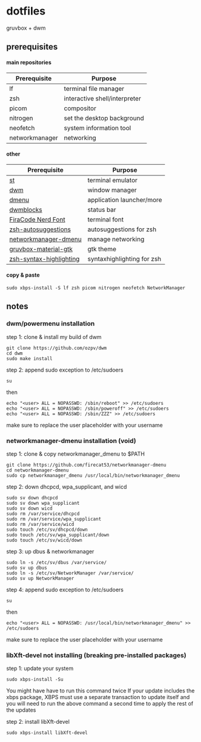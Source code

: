 # dotfiles
gruvbox + dwm

## prerequisites

#### main repositories

| **Prerequisite** | **Purpose** |
|------------------|-------------|
|lf|terminal file manager|
|zsh|interactive shell/interpreter|
|picom|compositor|
|nitrogen|set the desktop background|
|neofetch|system information tool|
|networkmanager|networking|

#### other
| **Prerequisite** | **Purpose** |
|------------------|-------------|
|[st](https://github.com/ozpv/st)|terminal emulator|
|[dwm](https://github.com/ozpv/dwm)|window manager|
|[dmenu](https://github.com/ozpv/dmenu)|application launcher/more|
|[dwmblocks](https://github.com/ozpv/dwmblocks)|status bar|
|[FiraCode Nerd Font](https://www.nerdfonts.com/font-downloads)|terminal font|
|[zsh-autosuggestions](https://github.com/zsh-users/zsh-autosuggestions)|autosuggestions for zsh|
|[networkmanager-dmenu](https://github.com/firecat53/networkmanager-dmenu)|manage networking|
|[gruvbox-material-gtk](https://github.com/TheGreatMcPain/gruvbox-material-gtk)|gtk theme|
|[zsh-syntax-highlighting](https://github.com/zsh-users/zsh-syntax-highlighting)|syntaxhighlighting for zsh|

#### copy & paste

```
sudo xbps-install -S lf zsh picom nitrogen neofetch NetworkManager
```

## notes

### dwm/powermenu installation

step 1: clone & install my build of dwm
```
git clone https://github.com/ozpv/dwm
cd dwm
sudo make install
```

step 2: append sudo exception to /etc/sudoers
```
su
```
then
```
echo "<user> ALL = NOPASSWD: /sbin/reboot" >> /etc/sudoers
echo "<user> ALL = NOPASSWD: /sbin/poweroff" >> /etc/sudoers
echo "<user> ALL = NOPASSWD: /sbin/ZZZ" >> /etc/sudoers
```
make sure to replace the user placeholder with your username

### networkmanager-dmenu installation (void)

step 1: clone & copy networkmanager_dmenu to $PATH
```
git clone https://github.com/firecat53/networkmanager-dmenu
cd networkmanager-dmenu
sudo cp networkmanager_dmenu /usr/local/bin/networkmanager_dmenu
```

step 2: down dhcpcd, wpa_supplicant, and wicd
```
sudo sv down dhcpcd
sudo sv down wpa_supplicant
sudo sv down wicd
sudo rm /var/service/dhcpcd
sudo rm /var/service/wpa_supplicant
sudo rm /var/service/wicd
sudo touch /etc/sv/dhcpcd/down
sudo touch /etc/sv/wpa_supplicant/down
sudo touch /etc/sv/wicd/down
```
step 3: up dbus & networkmanager
```
sudo ln -s /etc/sv/dbus /var/service/
sudo sv up dbus
sudo ln -s /etc/sv/NetworkManager /var/service/
sudo sv up NetworkManager
```

step 4: append sudo exception to /etc/sudoers
```
su
```
then
```
echo "<user> ALL = NOPASSWD: /usr/local/bin/networkmanager_dmenu" >> /etc/sudoers
```
make sure to replace the user placeholder with your username

### libXft-devel not installing (breaking pre-installed packages)

step 1: update your system
```
sudo xbps-install -Su
```
You might have have to run this command twice If your update includes the xbps package, XBPS must use a separate transaction to update itself and you will need to run the above command a second time to apply the rest of the updates

step 2: install libXft-devel
```
sudo xbps-install libXft-devel
```
